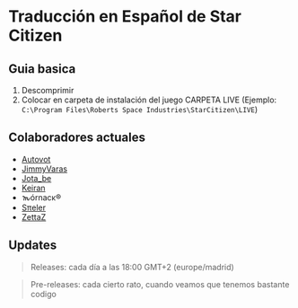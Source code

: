 # Traducción en Español de Star Citizen

## Guia basica

1) Descomprimir
2) Colocar en carpeta de instalación del juego CARPETA LIVE (Ejemplo: `C:\Program Files\Roberts Space Industries\StarCitizen\LIVE`)

## Colaboradores actuales

* [Autovot](https://github.com/Autovot)
* [JimmyVaras](https://github.com/JimmyVaras)
* [Jota_be](https://www.twitch.tv/jota_be)
* [Keiran](https://github.com/darkcidx)
* 𐒝órnacκ®
* [Sπeler](https://github.com/Spieler1ONE1)
* [ZettaZ](https://github.com/zzettazz)

## Updates

>Releases: cada día a las 18:00 GMT+2 (europe/madrid)

>Pre-releases: cada cierto rato, cuando veamos que tenemos bastante codigo
